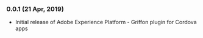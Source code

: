 ### 0.0.1 (21 Apr, 2019)
- Initial release of Adobe Experience Platform - Griffon plugin for Cordova apps
